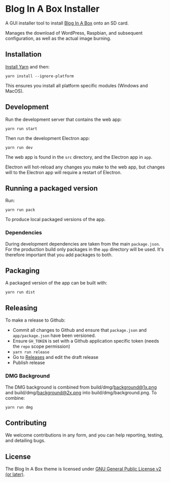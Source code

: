 # Blog In A Box Installer

A GUI installer tool to install [Blog In A Box](https://github.com/tinkertinker/biab-plugin) onto an SD card.

Manages the download of WordPress, Raspbian, and subsequent configuration, as well as the actual image burning.

## Installation

[Install Yarn](https://yarnpkg.com/en/docs/install) and then:

`yarn install --ignore-platform`

This ensures you install all platform specific modules (Windows and MacOS).

## Development

Run the development server that contains the web app:

`yarn run start`

Then run the development Electron app:

`yarn run dev`

The web app is found in the `src` directory, and the Electron app in `app`.

Electron will hot-reload any changes you make to the web app, but changes will to the Electron app will require a restart of Electron.

## Running a packaged version

Run:

`yarn run pack`

To produce local packaged versions of the app.

### Dependencies

During development dependencies are taken from the main `package.json`. For the production build only packages in the `app` directory will be used. It's therefore
important that you add packages to both.

## Packaging

A packaged version of the app can be built with:

`yarn run dist`

## Releasing

To make a release to Github:

- Commit all changes to Github and ensure that `package.json` and `app/package.json` have been versioned.
- Ensure `GH_TOKEN` is set with a Github application specific token (needs the `repo` scope permission)
- `yarn run release`
- Go to [Releases](https://github.com/tinkertinker/biab-installer/releases) and edit the draft release
- Publish release

### DMG Background

The DMG background is combined from build/dmg/background@1x.png and build/dmg/background@2x.png into build/dmg/background.png. To combine:

`yarn run dmg`

## Contributing

We welcome contributions in any form, and you can help reporting, testing, and detailing bugs.

## License

The Blog In A Box theme is licensed under [GNU General Public License v2 (or later)](./LICENSE).

